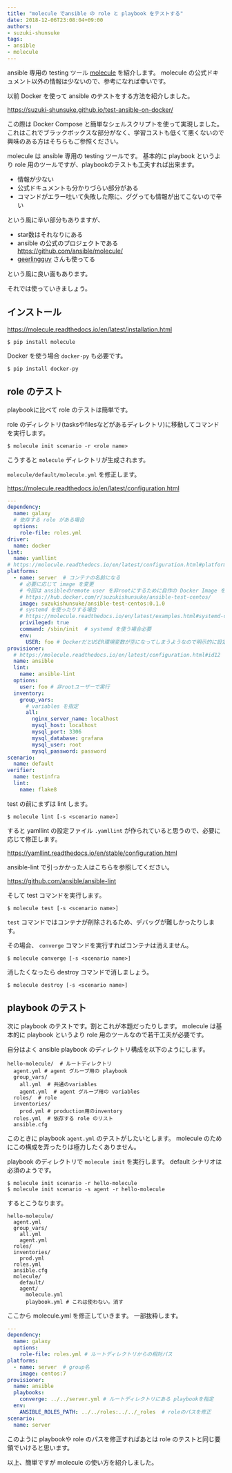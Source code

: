 ```yaml
---
title: "molecule でansible の role と playbook をテストする"
date: 2018-12-06T23:08:04+09:00
authors:
- suzuki-shunsuke
tags:
- ansible
- molecule
---
```


ansible 専用の testing ツール [molecule](https://molecule.readthedocs.io/en/latest/index.html) を紹介します。
molecule の公式ドキュメント以外の情報は少ないので、参考になれば幸いです。

以前 Docker を使って ansible のテストをする方法を紹介しました。

https://suzuki-shunsuke.github.io/test-ansible-on-docker/

この際は Docker Compose と簡単なシェルスクリプトを使って実現しました。
これはこれでブラックボックスな部分がなく、学習コストも低くて悪くないので興味のある方はそちらもご参照ください。

molecule は ansible 専用の testing ツールです。
基本的に playbook というより role 用のツールですが、playbookのテストも工夫すれば出来ます。

* 情報が少ない
* 公式ドキュメントも分かりづらい部分がある
* コマンドがエラー吐いて失敗した際に、ググっても情報が出てこないので辛い

という風に辛い部分もありますが、

* star数はそれなりにある
* ansible の公式のプロジェクトである https://github.com/ansible/molecule/
* [geerlingguy](https://github.com/geerlingguy) さんも使ってる

という風に良い面もあります。

それでは使っていきましょう。

## インストール

https://molecule.readthedocs.io/en/latest/installation.html

```
$ pip install molecule
```

Docker を使う場合 `docker-py` も必要です。

```
$ pip install docker-py
```

## role のテスト

playbookに比べて role のテストは簡単です。

role のディレクトリ(tasksやfilesなどがあるディレクトリ)に移動してコマンドを実行します。

```
$ molecule init scenario -r <role name>
```

こうすると `molecule` ディレクトリが生成されます。

`molecule/default/molecule.yml` を修正します。

https://molecule.readthedocs.io/en/latest/configuration.html

```yaml
---
dependency:
  name: galaxy
  # 依存する role がある場合
  options:
    role-file: roles.yml
driver:
  name: docker
lint:
  name: yamllint
# https://molecule.readthedocs.io/en/latest/configuration.html#platforms
platforms:
  - name: server  # コンテナの名前になる
    # 必要に応じて image を変更
    # 今回は ansibleのremote user を非rootにするために自作の Docker Image を指定
    # https://hub.docker.com/r/suzukishunsuke/ansible-test-centos/
    image: suzukishunsuke/ansible-test-centos:0.1.0
    # systemd を使ったりする場合
    # https://molecule.readthedocs.io/en/latest/examples.html#systemd-container
    privileged: true
    command: /sbin/init  # systemd を使う場合必要
    env:
      USER: foo # DockerだとUSER環境変数が空になってしまうようなので明示的に設定
provisioner:
  # https://molecule.readthedocs.io/en/latest/configuration.html#id12
  name: ansible
  lint:
    name: ansible-lint
  options:
    user: foo # 非rootユーザーで実行
  inventory:
    group_vars:
      # variables を指定
      all:
        nginx_server_name: localhost
        mysql_host: localhost
        mysql_port: 3306
        mysql_database: grafana
        mysql_user: root
        mysql_password: password
scenario:
  name: default
verifier:
  name: testinfra
  lint:
    name: flake8
```

test の前にまずは lint します。

```
$ molecule lint [-s <scenario name>]
```

すると yamllint の設定ファイル `.yamllint` が作られていると思うので、必要に応じて修正します。

https://yamllint.readthedocs.io/en/stable/configuration.html

ansible-lint で引っかかった人はこちらを参照してください。

https://github.com/ansible/ansible-lint

そして test コマンドを実行します。

```
$ molecule test [-s <scenario name>]
```

`test` コマンドではコンテナが削除されるため、デバッグが難しかったりします。

その場合、 `converge` コマンドを実行すればコンテナは消えません。

```
$ molecule converge [-s <scenario name>]
```

消したくなったら destroy コマンドで消しましょう。

```
$ molecule destroy [-s <scenario name>]
```

## playbook のテスト

次に playbook のテストです。割とこれが本題だったりします。
molecule は基本的に playbook というより role 用のツールなので若干工夫が必要です。

自分はよく ansible playbook のディレクトリ構成を以下のようにします。

```
hello-molecule/  # ルートディレクトリ
  agent.yml # agent グループ用の playbook
  group_vars/
    all.yml  # 共通のvariables
    agent.yml  # agent グループ用の variables
  roles/  # role
  inventories/
    prod.yml # production用のinventory
  roles.yml  # 依存する role のリスト
  ansible.cfg
```

このときに playbook `agent.yml` のテストがしたいとします。
molecule のためにこの構成を弄ったりは極力したくありません。

playbook のディレクトリで `molecule init` を実行します。
default シナリオは必須のようです。

```
$ molecule init scenario -r hello-molecule
$ molecule init scenario -s agent -r hello-molecule
```

するとこうなります。

```
hello-molecule/
  agent.yml
  group_vars/
    all.yml
    agent.yml
  roles/
  inventories/
    prod.yml
  roles.yml
  ansible.cfg
  molecule/
    default/
    agent/
      molecule.yml
      playbook.yml # これは使わない。消す
```

ここから molecule.yml を修正していきます。
一部抜粋します。

```yaml
---
dependency:
  name: galaxy
  options:
    role-file: roles.yml # ルートディレクトリからの相対パス
platforms:
  - name: server  # group名
    image: centos:7
provisioner:
  name: ansible
  playbooks:
    converge: ../../server.yml # ルートディレクトリにある playbookを指定
  env:
    ANSIBLE_ROLES_PATH: ../../roles:../../_roles  # roleのパスを修正
scenario:
  name: server
```

このように playbookや role のパスを修正すればあとは role のテストと同じ要領でいけると思います。

以上、簡単ですが molecule の使い方を紹介しました。
